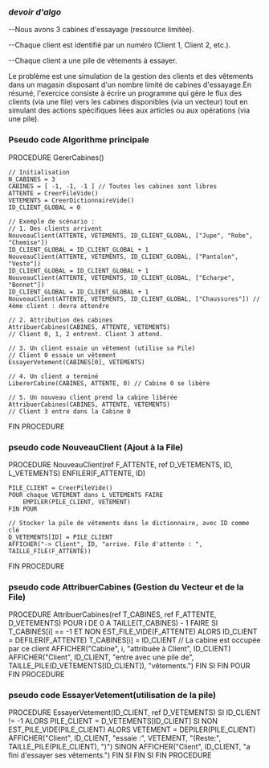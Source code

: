 ### _devoir d'algo_ 
--Nous avons 3 cabines d'essayage (ressource limitée).

--Chaque client est identifié par un numéro (Client 1, Client 2, etc.).

--Chaque client a une pile de vêtements à essayer.

Le problème est une simulation de la gestion des clients et des vêtements dans un magasin disposant d'un nombre limité de cabines d'essayage.En résumé, l'exercice consiste à écrire un programme qui gère le flux des clients (via une file) vers les cabines disponibles (via un vecteur) tout en simulant des actions spécifiques liées aux articles ou aux opérations (via une pile).

### Pseudo code Algorithme principale 

PROCEDURE GererCabines()

    // Initialisation
    N_CABINES = 3
    CABINES = [ -1, -1, -1 ] // Toutes les cabines sont libres
    ATTENTE = CreerFileVide()
    VETEMENTS = CreerDictionnaireVide()
    ID_CLIENT_GLOBAL = 0

    // Exemple de scénario :
    // 1. Des clients arrivent
    NouveauClient(ATTENTE, VETEMENTS, ID_CLIENT_GLOBAL, ["Jupe", "Robe", "Chemise"])
    ID_CLIENT_GLOBAL = ID_CLIENT_GLOBAL + 1
    NouveauClient(ATTENTE, VETEMENTS, ID_CLIENT_GLOBAL, ["Pantalon", "Veste"])
    ID_CLIENT_GLOBAL = ID_CLIENT_GLOBAL + 1
    NouveauClient(ATTENTE, VETEMENTS, ID_CLIENT_GLOBAL, ["Echarpe", "Bonnet"])
    ID_CLIENT_GLOBAL = ID_CLIENT_GLOBAL + 1
    NouveauClient(ATTENTE, VETEMENTS, ID_CLIENT_GLOBAL, ["Chaussures"]) // 4ème client : devra attendre

    // 2. Attribution des cabines
    AttribuerCabines(CABINES, ATTENTE, VETEMENTS)
    // Client 0, 1, 2 entrent. Client 3 attend.

    // 3. Un client essaie un vêtement (utilise sa Pile)
    // Client 0 essaie un vêtement
    EssayerVetement(CABINES[0], VETEMENTS) 

    // 4. Un client a terminé
    LibererCabine(CABINES, ATTENTE, 0) // Cabine 0 se libère

    // 5. Un nouveau client prend la cabine libérée
    AttribuerCabines(CABINES, ATTENTE, VETEMENTS)
    // Client 3 entre dans la Cabine 0
    
FIN PROCEDURE

### pseudo code NouveauClient (Ajout à la File)

PROCEDURE NouveauClient(ref F_ATTENTE, ref D_VETEMENTS, ID, L_VETEMENTS)
    ENFILER(F_ATTENTE, ID)
    
    PILE_CLIENT = CreerPileVide()
    POUR chaque VETEMENT dans L_VETEMENTS FAIRE
        EMPILER(PILE_CLIENT, VETEMENT)
    FIN POUR
    
    // Stocker la pile de vêtements dans le dictionnaire, avec ID comme clé
    D_VETEMENTS[ID] = PILE_CLIENT
    AFFICHER("-> Client", ID, "arrive. File d'attente : ", TAILLE_FILE(F_ATTENTE))
FIN PROCEDURE

### pseudo code AttribuerCabines (Gestion du Vecteur et de la File)

PROCEDURE AttribuerCabines(ref T_CABINES, ref F_ATTENTE, D_VETEMENTS)
    POUR i DE 0 A TAILLE(T_CABINES) - 1 FAIRE
        SI T_CABINES[i] == -1 ET NON EST_FILE_VIDE(F_ATTENTE) ALORS
            ID_CLIENT = DEFILER(F_ATTENTE)
            T_CABINES[i] = ID_CLIENT // La cabine est occupée par ce client
            AFFICHER("Cabine", i, "attribuée à Client", ID_CLIENT)
            AFFICHER("Client", ID_CLIENT, "entre avec une pile de", TAILLE_PILE(D_VETEMENTS[ID_CLIENT]), "vêtements.")
        FIN SI
    FIN POUR
FIN PROCEDURE

### pseudo code EssayerVetement(utilisation de la pile)

PROCEDURE EssayerVetement(ID_CLIENT, ref D_VETEMENTS)
    SI ID_CLIENT != -1 ALORS
        PILE_CLIENT = D_VETEMENTS[ID_CLIENT]
        SI NON EST_PILE_VIDE(PILE_CLIENT) ALORS
            VETEMENT = DEPILER(PILE_CLIENT)
            AFFICHER("Client", ID_CLIENT, "essaie :", VETEMENT, "(Reste:", TAILLE_PILE(PILE_CLIENT), ")")
        SINON
            AFFICHER("Client", ID_CLIENT, "a fini d'essayer ses vêtements.")
        FIN SI
    FIN SI
FIN PROCEDURE
